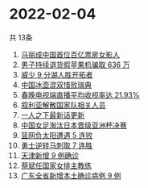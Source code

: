 # 2022-02-04
  共 13条

  <!-- BEGIN -->
  <!-- 最后更新时间:Fri Feb 04 2022 02:12:28 GMT+0000 (Coordinated Universal Time) -->
  1. [马丽成中国首位百亿票房女影人](https://www.zhihu.com/search?q=马丽)
1. [男子持续退货假苹果机骗取 636 万](https://www.zhihu.com/search?q=男子靠退货假苹果机骗取636万)
1. [威少 9 分湖人胜开拓者](https://www.zhihu.com/search?q=湖人)
1. [中国冰壶混双惜败瑞典](https://www.zhihu.com/search?q=冬奥冰壶)
1. [春晚电视端直播平均收视率达 21.93%](https://www.zhihu.com/search?q=春晚收视率)
1. [叙利亚解散国家队相关人员](https://www.zhihu.com/search?q=叙利亚世界杯)
1. [一人之下最新话更新](https://www.zhihu.com/search?q=一人之下)
1. [中国女足淘汰日本晋级亚洲杯决赛](https://www.zhihu.com/search?q=中国女足)
1. [篮网负太阳遭遇 5 连败](https://www.zhihu.com/search?q=篮网)
1. [勇士逆转马刺取 7 连胜](https://www.zhihu.com/search?q=勇士)
1. [天津新增 9 例确诊](https://www.zhihu.com/search?q=天津疫情)
1. [蔡斌任国家女排主教练](https://www.zhihu.com/search?q=蔡斌)
1. [广东全省新增本土确诊病例 9 例](https://www.zhihu.com/search?q=广东疫情)
  <!-- END -->
  